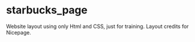 # starbucks_page
Website layout using only Html and CSS, just for training.
Layout credits for Nicepage.
